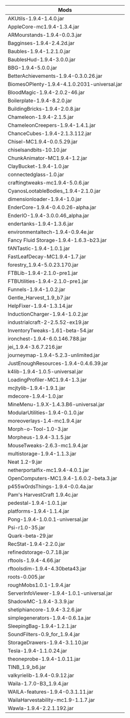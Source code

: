 |Mods|
|----|
|AKUtils-1.9.4-1.4.0.jar|
|AppleCore-mc1.9.4-1.3.4.jar|
|ARMourstands-1.9.4-0.0.3.jar|
|Bagginses-1.9.4-2.4.2d.jar|
|Baubles-1.9.4-1.2.1.0.jar|
|BaublesHud-1.9.4-3.0.0.jar|
|BBG-1.9.4-5.0.0.jar|
|BetterAchievements-1.9.4-0.3.0.26.jar|
|BiomesOPlenty-1.9.4-4.1.0.2031-universal.jar|
|BloodMagic-1.9.4-2.0.2-46.jar|
|Boilerplate-1.9.4-8.2.0.jar|
|BuildingBricks-1.9.4-2.0.8.jar|
|Chameleon-1.9.4-2.1.5.jar|
|ChameleonCreepers-1.9.4-1.4.1.jar|
|ChanceCubes-1.9.4-2.1.3.112.jar|
|Chisel-MC1.9.4-0.0.5.29.jar|
|chiselsandbits-10.10.jar|
|ChunkAnimator-MC1.9.4-1.2.jar|
|ClayBucket-1.9.4-1.0.jar|
|connectedglass-1.0.jar|
|craftingtweaks-mc1.9.4-5.0.6.jar|
|CyanosLootableBodies_1.9.4-2.1.0.jar|
|dimensionloader-1.9.4-1.0.jar|
|EnderCore-1.9.4-0.4.0.26-alpha.jar|
|EnderIO-1.9.4-3.0.0.46_alpha.jar|
|endertanks-1.9.4-1.3.6.jar|
|environmentaltech-1.9.4-0.9.4e.jar|
|Fancy Fluid Storage-1.9.4-1.6.3-b23.jar|
|fANTastic-1.9.4-1.0.1.jar|
|FastLeafDecay-MC1.9.4-1.7.jar|
|forestry_1.9.4-5.0.23.170.jar|
|FTBLib-1.9.4-2.1.0-pre1.jar|
|FTBUtilities-1.9.4-2.1.0-pre1.jar|
|Funnels-1.9.4-1.0.2.jar|
|Gentle_Harvest_1.9_b7.jar|
|HelpFixer-1.9.4-1.3.14.jar|
|InductionCharger-1.9.4-1.0.2.jar|
|industrialcraft-2-2.5.52-ex19.jar|
|InventoryTweaks-1.61-beta-54.jar|
|ironchest-1.9.4-6.0.146.788.jar|
|jei_1.9.4-3.6.7.216.jar|
|journeymap-1.9.4-5.2.3-unlimited.jar|
|JustEnoughResources-1.9.4-0.4.6.39.jar|
|k4lib-1.9.4-1.0.5-universal.jar|
|LoadingProfiler-MC1.9.4-1.3.jar|
|mcjtylib-1.9.4-1.9.1.jar|
|mdecore-1.9.4-1.0.jar|
|MineMenu-1.9.X-1.4.3.B6-universal.jar|
|ModularUtilities-1.9.4-0.1.0.jar|
|moreoverlays-1.4-mc1.9.4.jar|
|Morph-o-Tool-1.0-3.jar|
|Morpheus-1.9.4-3.1.5.jar|
|MouseTweaks-2.6.3-mc1.9.4.jar|
|multistorage-1.9.4-1.1.3.jar|
|Neat 1.2-9.jar|
|netherportalfix-mc1.9.4-4.0.1.jar|
|OpenComputers-MC1.9.4-1.6.0.2-beta.3.jar|
|p455w0rdsThings-1.9.4-0.0.4a.jar|
|Pam's HarvestCraft 1.9.4c.jar|
|pedestal-1.9.4-1.0.1.jar|
|platforms-1.9.4-1.1.4.jar|
|Pong-1.9.4-1.0.0.1-universal.jar|
|Psi-r1.0-35.jar|
|Quark-beta-29.jar|
|RecStat-1.9.4-2.2.0.jar|
|refinedstorage-0.7.18.jar|
|rftools-1.9.4-4.66.jar|
|rftoolsdim-1.9.4-4.30beta43.jar|
|roots-0.005.jar|
|roughMobs1.0.1-1.9.4.jar|
|ServerInfoViewer-1.9.4-1.0.1-universal.jar|
|ShadowMC-1.9.4-3.3.9.jar|
|shetiphiancore-1.9.4-3.2.6.jar|
|simplegenerators-1.9.4-0.6.1a.jar|
|SleepingBag-1.9.4-1.2.1.jar|
|SoundFilters-0.9_for_1.9.4.jar|
|StorageDrawers-1.9.4-3.1.10.jar|
|Tesla-1.9.4-1.1.0.24.jar|
|theoneprobe-1.9.4-1.0.11.jar|
|TINB_1.9_b6.jar|
|valkyrielib-1.9.4-0.9.12.jar|
|Waila-1.7.0-B3_1.9.4.jar|
|WAILA-features-1.9.4-0.3.1.11.jar|
|WailaHarvestability-mc1.9-1.1.7.jar|
|Wawla-1.9.4-2.2.1.192.jar|
